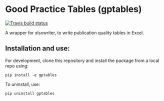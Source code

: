 # Good Practice Tables (gptables)

<!-- badges: start -->
[![Travis build status](https://travis-ci.org/best-practice-and-impact/gptables.svg?branch=master)](https://travis-ci.org/best-practice-and-impact/gptables)
<!-- badges: end -->

A wrapper for xlsxwriter, to write publication quality tables in Excel.

## Installation and use:

For development, clone this repository and install the package from a local repo using:

```
pip install -e gptables
```

To uninstall, use:

```
pip uninstall gptables
```
